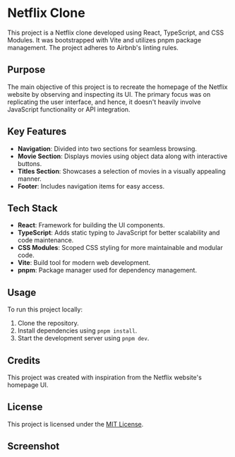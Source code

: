 # Netflix Clone

This project is a Netflix clone developed using React, TypeScript, and CSS Modules. It was bootstrapped with Vite and utilizes pnpm package management. The project adheres to Airbnb's linting rules.

## Purpose

The main objective of this project is to recreate the homepage of the Netflix website by observing and inspecting its UI. The primary focus was on replicating the user interface, and hence, it doesn't heavily involve JavaScript functionality or API integration.

## Key Features

- **Navigation**: Divided into two sections for seamless browsing.
- **Movie Section**: Displays movies using object data along with interactive buttons.
- **Titles Section**: Showcases a selection of movies in a visually appealing manner.
- **Footer**: Includes navigation items for easy access.

## Tech Stack

- **React**: Framework for building the UI components.
- **TypeScript**: Adds static typing to JavaScript for better scalability and code maintenance.
- **CSS Modules**: Scoped CSS styling for more maintainable and modular code.
- **Vite**: Build tool for modern web development.
- **pnpm**: Package manager used for dependency management.

## Usage

To run this project locally:

1. Clone the repository.
2. Install dependencies using `pnpm install`.
3. Start the development server using `pnpm dev`.

## Credits

This project was created with inspiration from the Netflix website's homepage UI.

## License

This project is licensed under the [MIT License](LICENSE).

## Screenshot
